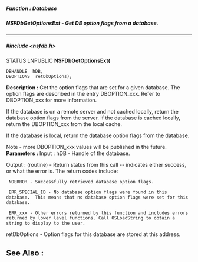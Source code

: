 ##### Function : Database
##### NSFDbGetOptionsExt - Get DB option flags from a database.
---
##### #include <nsfdb.h>
STATUS LNPUBLIC **NSFDbGetOptionsExt(**

	DBHANDLE  hDB,
	DBOPTIONS  retDbOptions);
**Description :**
Get the option flags that are set for a given database. The option flags are 
described in the entry DBOPTION_xxx. Refer to DBOPTION_xxx for more 
information. 

If the database is on a remote server and not cached locally, return the 
database option flags from the server. If the database is cached locally, 
return the DBOPTION_xxx from the local cache.

If the database is local, return the database option flags from the database. 

Note - more DBOPTION_xxx values will be published in the future.
**Parameters :**
Input :
hDB  -  Handle of the database.

Output :
(routine)  -  Return status from this call -- indicates either success, or what the error is.  The return codes include:

     NOERROR - Successfully retrieved database option flags.

     ERR_SPECIAL_ID - No database option flags were found in this database.  This means that no database option flags were set for this database.

     ERR_xxx - Other errors returned by this function and includes errors returned by lower level functions. Call OSLoadString to obtain a string to display to the user.



retDbOptions  -  Option flags for this database are stored at this address.

**See Also :**
[](D:/md_files/.md)
---
